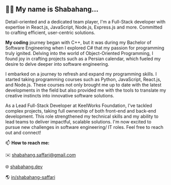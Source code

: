 ## :raising_hand_man: My name is Shabahang...

Detail-oriented and a dedicated team player, I'm a Full-Stack developer with expertise in React.js, JavaScript, Node.js, Express.js and more. Committed to crafting efficient, user-centric solutions.

**My coding** journey began with C++, but it was during my Bachelor of Software Engineering when I explored C# that my passion for programming truly ignited. Delving into the world of Object-Oriented Programming, I found joy in crafting projects such as a Persian calendar, which fueled my desire to delve deeper into software engineering.

<!-- Simultaneously, my passion for the art of creation led me to pursue a master’s degree in music after completing my bachelor's. I
always knew I would return to the software engineering world. Thus, I embarked on a journey to refresh and expand my programming skills. I started taking programming courses such as Python, JavaScript, React.js, and Node.js. These courses not only brought me up to date with the latest developments in the field but also provided me with the tools to translate my creative instincts into innovative software solutions. -->

I embarked on a journey to refresh and expand my programming skills. I started taking programming courses such as Python, JavaScript, React.js, and Node.js. These courses not only brought me up to date with the latest developments in the field but also provided me with the tools to translate my creative instincts into innovative software solutions.

As a Lead Full-Stack Developer at KeelWorks Foundation, I’ve tackled complex projects, taking full ownership of both front-end and back-end development. This role strengthened my technical skills and my ability to lead teams to deliver impactful, scalable solutions. I'm now excited to pursue new challenges in software engineering/ IT roles. Feel free to reach out and connect!

📫
**How to reach me:**

:envelope: shabahang.saffari@gmail.com

:globe_with_meridians: [shabahang.dev](https://shabahang.dev/)

:earth_americas: [in/shabahang-saffari](https://www.linkedin.com/in/shabahang-saffari/)

<!--
**Shabahang-Saffari/Shabahang-Saffari** is a ✨ _special_ ✨ repository because its `README.md` (this file) appears on your GitHub profile.

Here are some ideas to get you started:

- 🔭 I’m currently working on ...
- 🌱 I’m currently learning ...
- 👯 I’m looking to collaborate on ...
- 🤔 I’m looking for help with ...
- 💬 Ask me about ...
- 📫 How to reach me: ...
- 😄 Pronouns: ...
- ⚡ Fun fact: ...
-->
